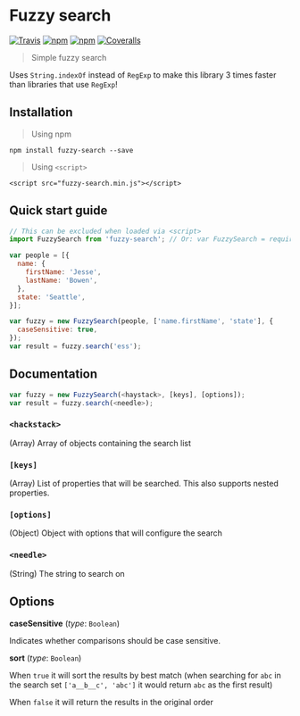 # Fuzzy search

[![Travis](https://img.shields.io/travis/wouter2203/fuzzy-search.svg)](https://travis-ci.org/wouter2203/fuzzy-search)
[![npm](https://img.shields.io/npm/v/fuzzy-search.svg)](https://www.npmjs.com/package/fuzzy-search)
[![npm](https://img.shields.io/npm/dm/fuzzy-search.svg)](https://www.npmjs.com/package/fuzzy-search)
[![Coveralls](https://img.shields.io/coveralls/wouter2203/fuzzy-search.svg)](https://coveralls.io/github/wouter2203/fuzzy-search)

> Simple fuzzy search

Uses `String.indexOf` instead of `RegExp` to make this library 3 times faster than libraries that use `RegExp`!

## Installation

> Using npm

`npm install fuzzy-search --save`

> Using `<script>`

`<script src="fuzzy-search.min.js"></script>`

## Quick start guide
```js
// This can be excluded when loaded via <script>
import FuzzySearch from 'fuzzy-search'; // Or: var FuzzySearch = require('fuzzy-search');

var people = [{
  name: {
    firstName: 'Jesse',
    lastName: 'Bowen',
  },
  state: 'Seattle',
}];

var fuzzy = new FuzzySearch(people, ['name.firstName', 'state'], {
  caseSensitive: true,
});
var result = fuzzy.search('ess');
```

## Documentation
```js
var fuzzy = new FuzzySearch(<haystack>, [keys], [options]);
var result = fuzzy.search(<needle>);
```

### `<hackstack>`
(Array) Array of objects containing the search list

### `[keys]`
(Array) List of properties that will be searched. This also supports nested properties.

### `[options]`
(Object) Object with options that will configure the search

### `<needle>`
(String) The string to search on 

## Options
**caseSensitive** (_type_: `Boolean`)

Indicates whether comparisons should be case sensitive.

**sort** (_type_: `Boolean`)

When `true` it will sort the results by best match (when searching for `abc` in the search set `['a__b__c', 'abc']` it would return `abc` as the first result)

When `false` it will return the results in the original order
